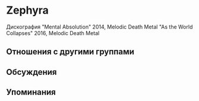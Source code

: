 # Zephyra

Дискография
"Mental Absolution" 2014, Melodic Death Metal
"As the World Collapses" 2016, Melodic Death Metal

## Отношения с другими группами


## Обсуждения


## Упоминания

